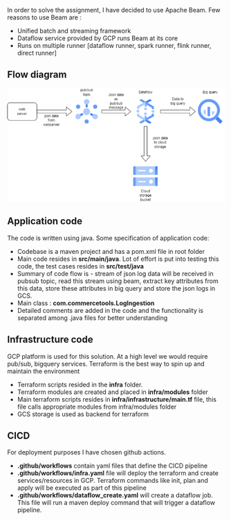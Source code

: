 In order to solve the assignment, I have decided to use Apache Beam. Few reasons to use Beam are :
* Unified batch and streaming framework
* Dataflow service provided by GCP runs Beam at its core
* Runs on multiple runner [dataflow runner, spark runner, flink runner, direct runner]

## Flow diagram ##

![alt text](https://github.com/ameshk/commercetools/blob/master/flow_diagram.png?raw=true)

## Application code ##
The code is written using java. Some specification of application code:
* Codebase is a maven project and has a pom.xml file in root folder
* Main code resides in __src/main/java__. Lot of effort is put into testing this code, the test cases resides in __src/test/java__
* Summary of code flow is - stream of json log data will be received in pubsub topic, read this stream using beam, extract key attributes from this data, store these attributes in big query and store the json logs in GCS.
* Main class : __com.commercetools.LogIngestion__
* Detailed comments are added  in the code and the functionality is separated among .java files for better understanding

## Infrastructure code ##
GCP platform is used for this solution. At a high level we would require pub/sub, bigquery services. Terraform is the best way to spin up and maintain the environment
* Terraform scripts resided in the __infra__ folder.
* Terraform modules are created and placed in __infra/modules__ folder
* Main terraform scripts resides in __infra/infrastructure/main.tf__ file, this file calls appropriate modules from infra/modules folder
* GCS storage is used as backend for terraform

## CICD ##
For deployment purposes I have chosen github actions.
* __.github/workflows__ contain yaml files that define the CICD pipeline
* __.github/workflows/infra.yaml__ file will deploy the terraform and create services/resources in GCP. Terraform commands like init, plan and apply will be executed as part of this pipeline
* __.github/workflows/dataflow_create.yaml__ will create a dataflow job. This file will run a maven deploy command that will trigger a dataflow pipeline.
